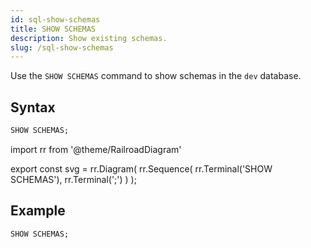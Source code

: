 ```yaml
---
id: sql-show-schemas
title: SHOW SCHEMAS
description: Show existing schemas.
slug: /sql-show-schemas
---
```


<head>
  <link rel="canonical" href="https://docs.risingwave.com/docs/current/sql-show-schemas/" />
</head>

Use the `SHOW SCHEMAS` command to show schemas in the `dev` database.

## Syntax

```sql
SHOW SCHEMAS;
```

import rr from '@theme/RailroadDiagram'

export const svg = rr.Diagram(
rr.Sequence(
rr.Terminal('SHOW SCHEMAS'),
rr.Terminal(';')
)
);

<Drawer SVG={svg} />

## Example

```sql
SHOW SCHEMAS;
```
